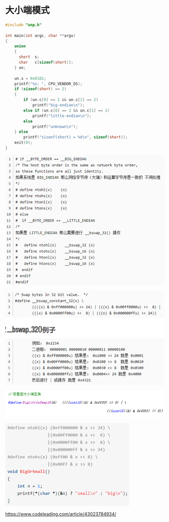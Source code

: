 # 大小端模式

```c
#include "unp.h"

int main(int argc, char **argv)
{
	union 
    {
	  short  s;
      char   c[sizeof(short)];
    } un;

	un.s = 0x0102;
	printf("%s: ", CPU_VENDOR_OS);
	if (sizeof(short) == 2) 
    {
		if (un.c[0] == 1 && un.c[1] == 2)
			printf("big-endian\n");
		else if (un.c[0] == 2 && un.c[1] == 1)
			printf("little-endian\n");
		else
			printf("unknown\n");
	} else
		printf("sizeof(short) = %d\n", sizeof(short));
	exit(0);
}
```

![image-20211105142509523](.assets\image-20211105142509523.png)

![image-20211105142533425](.assets\image-20211105142533425.png)

![image-20211105142601622](.assets\image-20211105142601622.png)

![image-20211105142609646](.assets\image-20211105142609646.png)

https://www.codeleading.com/article/43023784934/